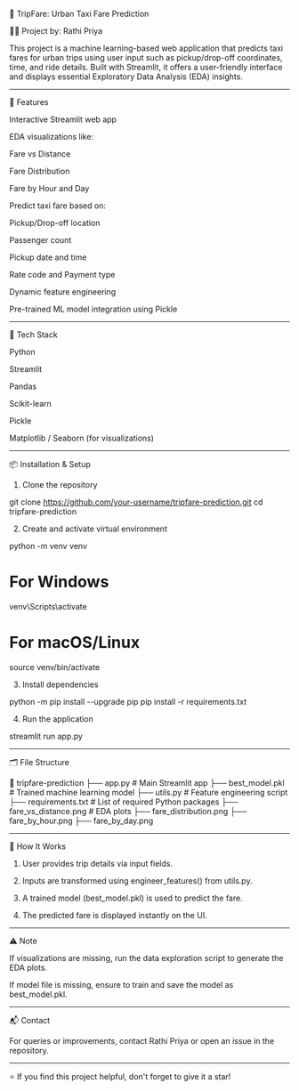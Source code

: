 🚕 TripFare: Urban Taxi Fare Prediction

👩‍💻 Project by: Rathi Priya

This project is a machine learning-based web application that predicts taxi fares for urban trips using user input such as pickup/drop-off coordinates, time, and ride details. Built with Streamlit, it offers a user-friendly interface and displays essential Exploratory Data Analysis (EDA) insights.


---

🧠 Features

Interactive Streamlit web app

EDA visualizations like:

Fare vs Distance

Fare Distribution

Fare by Hour and Day


Predict taxi fare based on:

Pickup/Drop-off location

Passenger count

Pickup date and time

Rate code and Payment type


Dynamic feature engineering

Pre-trained ML model integration using Pickle



---

🔧 Tech Stack

Python

Streamlit

Pandas

Scikit-learn

Pickle

Matplotlib / Seaborn (for visualizations)



---

📦 Installation & Setup

1. Clone the repository

git clone https://github.com/your-username/tripfare-prediction.git
cd tripfare-prediction

2. Create and activate virtual environment

python -m venv venv
# For Windows
venv\Scripts\activate
# For macOS/Linux
source venv/bin/activate

3. Install dependencies

python -m pip install --upgrade pip
pip install -r requirements.txt

4. Run the application

streamlit run app.py


---

🗂 File Structure

🔼 tripfare-prediction
├── app.py                # Main Streamlit app
├── best_model.pkl        # Trained machine learning model
├── utils.py              # Feature engineering script
├── requirements.txt      # List of required Python packages
├── fare_vs_distance.png  # EDA plots
├── fare_distribution.png
├── fare_by_hour.png
├── fare_by_day.png


---

📝 How It Works

1. User provides trip details via input fields.


2. Inputs are transformed using engineer_features() from utils.py.


3. A trained model (best_model.pkl) is used to predict the fare.


4. The predicted fare is displayed instantly on the UI.




---

⚠ Note

If visualizations are missing, run the data exploration script to generate the EDA plots.

If model file is missing, ensure to train and save the model as best_model.pkl.



---

📬 Contact

For queries or improvements, contact Rathi Priya or open an issue in the repository.


---

⭐ If you find this project helpful, don't forget to give it a star!
